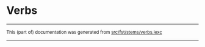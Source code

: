 # Verbs

* * *

<small>This (part of) documentation was generated from [src/fst/stems/verbs.lexc](https://github.com/giellalt/lang-evn/blob/main/src/fst/stems/verbs.lexc)</small>

---

